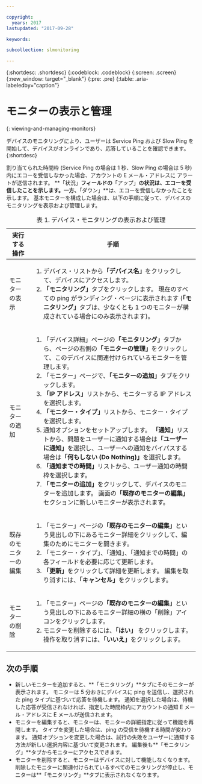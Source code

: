 ```yaml
---

copyright:
  years: 2017
lastupdated: "2017-09-28"

keywords:

subcollection: slmonitoring

---
```


{:shortdesc: .shortdesc}
{:codeblock: .codeblock}
{:screen: .screen}
{:new_window: target="_blank"}
{:pre: .pre}
{:table: .aria-labeledby="caption"}

# モニターの表示と管理
{: viewing-and-managing-monitors}

デバイスのモニタリングにより、ユーザーは Service Ping および Slow Ping を開始して、デバイスがオンラインであり、応答していることを確認できます。
{:shortdesc}

割り当てられた時間枠 (Service Ping の場合は 1 秒、Slow Ping の場合は 5 秒) 内にエコーを受信しなかった場合、アカウントの E メール・アドレスに
アラートが送信されます。 **「状況」**フィールドの**「アップ」**の状況は、エコーを受信したことを示します。一方、**「ダウン」**は、エコーを受信しなかったことを示します。 基本モニターを構成した場合は、以下の手順に従って、デバイスのモニタリングを表示および管理します。

   <table>
   <CAPTION>表 1. デバイス・モニタリングの表示および管理</CAPTION>
   <THEAD>
   <TR>
   <th>実行する操作</th>
   <th>手順</th>
   </TR>
   </THEAD>
   <TBODY>
   <tr>
   <td>モニターの表示</td>
   <td>
   <ol>
   <li>デバイス・リストから<b>「デバイス名」</b>をクリックして、デバイスにアクセスします。</li>
   <li><b>「モニタリング」</b>タブをクリックします。 現在のすべての ping がランディング・ページに表示されます (<b>「モニタリング」</b>タブは、少なくとも 1 つのモニターが構成されている場合にのみ表示されます)。</li>
   </ol>
   </td>
   </tr>
   <tr>
   <td>モニターの追加</td>
   <td>
   <ol>
   <li>「デバイス詳細」ページの<b>「モニタリング」</b>タブから、ページの右側の<b>「モニターの管理」</b>をクリックして、このデバイスに関連付けられているモニターを管理します。</li>
   <li>「モニター」ページで、<b>「モニターの追加」</b>タブをクリックします。</li>
   <li><b>「IP アドレス」</b>リストから、モニターする IP アドレスを選択します。</li>
   <li><b>「モニター・タイプ」</b>リストから、モニター・タイプを選択します。</li>
   <li>通知オプションをセットアップします。 <b>「通知」</b>リストから、問題をユーザーに通知する場合は<b>「ユーザーに通知」</b>を選択し、ユーザーへの通知をバイパスする場合は<b>「何もしない (Do Nothing)」</b>を選択します。</li>
   <li><b>「通知までの時間」</b>リストから、ユーザー通知の時間枠を選択します。</li>
   <li><b>「モニターの追加」</b>をクリックして、デバイスのモニターを追加します。 画面の<b>「既存のモニターの編集」</b>セクションに新しいモニターが表示されます。</li>
   </ol>
   </td>
   </tr>
   <tr>
   <td>既存のモニターの編集</td>
   <td>
   <ol>
   <li>「モニター」ページの<b>「既存のモニターの編集」</b>という見出しの下にあるモニター詳細をクリックして、編集のためにモニターを開きます。</li>
   <li>「モニター・タイプ」、「通知」、「通知までの時間」の各フィールドを必要に応じて更新します。</li>
   <li><b>「更新」</b>をクリックして詳細を更新します。 編集を取り消すには、<b>「キャンセル」</b>をクリックします。</li>
   </ol>
   </td>
   </tr>
   <tr>
   <td>モニターの削除</td>
   <td>
   <ol>
   <li>「モニター」ページの<b>「既存のモニターの編集」</b>という見出しの下にあるモニター詳細の横の「削除」アイコンをクリックします。</li>
   <li>モニターを削除するには、<b>「はい」</b> をクリックします。 操作を取り消すには、<b>「いいえ」</b>をクリックします。</li>
   </ol>
   </td>
   </tr>
   </TBODY>
   </table>

## 次の手順

- 新しいモニターを追加すると、**「モニタリング」**タブにそのモニターが表示されます。 モニターは 5 分おきにデバイスに ping を送信し、選択された ping タイプに基づいて応答を待機します。 通知を選択した場合は、待機した応答が受信されなければ、指定した時間枠内にアカウントの通知 E メール・アドレスに E メールが送信されます。
- モニターを編集すると、モニターは、モニターの詳細指定に従って機能を再開します。 タイプを変更した場合は、ping の受信を待機する時間が変わります。 通知オプションを変更した場合は、試行の失敗をユーザーに通知する方法が新しい選択内容に基づいて変更されます。 編集後も**「モニタリング」**タブからモニターにアクセスできます。
- モニターを削除すると、モニターはデバイスに対して機能しなくなります。 削除したモニターに関連付けられているすべてのモニタリングが停止し、モニターは**「モニタリング」**タブに表示されなくなります。
